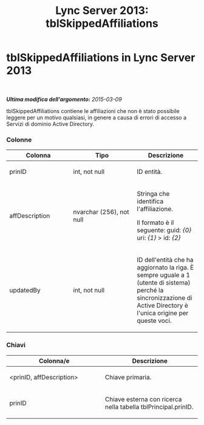﻿---
title: 'Lync Server 2013: tblSkippedAffiliations'
TOCTitle: tblSkippedAffiliations
ms:assetid: 0b129b54-a7a8-42a6-9279-0e08410c06ec
ms:mtpsurl: https://technet.microsoft.com/it-it/library/Gg558611(v=OCS.15)
ms:contentKeyID: 49299637
ms.date: 08/24/2015
mtps_version: v=OCS.15
ms.translationtype: HT
---

# tblSkippedAffiliations in Lync Server 2013

 

_**Ultima modifica dell'argomento:** 2015-03-09_

tblSkippedAffiliations contiene le affiliazioni che non è stato possibile leggere per un motivo qualsiasi, in genere a causa di errori di accesso a Servizi di dominio Active Directory.

### Colonne

<table>
<colgroup>
<col style="width: 33%" />
<col style="width: 33%" />
<col style="width: 33%" />
</colgroup>
<thead>
<tr class="header">
<th>Colonna</th>
<th>Tipo</th>
<th>Descrizione</th>
</tr>
</thead>
<tbody>
<tr class="odd">
<td><p>prinID</p></td>
<td><p>int, not null</p></td>
<td><p>ID entità.</p></td>
</tr>
<tr class="even">
<td><p>affDescription</p></td>
<td><p>nvarchar (256), not null</p></td>
<td><p>Stringa che identifica l'affiliazione.</p>
<p>Il formato è il seguente: guid: <em>{0}</em> uri: <em>{1}</em> &gt; id: <em>{2}</em></p></td>
</tr>
<tr class="odd">
<td><p>updatedBy</p></td>
<td><p>int, not null</p></td>
<td><p>ID dell'entità che ha aggiornato la riga. È sempre uguale a 1 (utente di sistema) perché la sincronizzazione di Active Directory è l'unica origine per queste voci.</p></td>
</tr>
</tbody>
</table>


### Chiavi

<table>
<colgroup>
<col style="width: 50%" />
<col style="width: 50%" />
</colgroup>
<thead>
<tr class="header">
<th>Colonna/e</th>
<th>Descrizione</th>
</tr>
</thead>
<tbody>
<tr class="odd">
<td><p>&lt;prinID, affDescription&gt;</p></td>
<td><p>Chiave primaria.</p></td>
</tr>
<tr class="even">
<td><p>prinID</p></td>
<td><p>Chiave esterna con ricerca nella tabella tblPrincipal.prinID.</p></td>
</tr>
</tbody>
</table>

